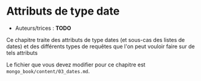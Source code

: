 # Attributs de type date

* Auteurs/trices : **TODO**

Ce chapitre traite des attributs de type dates (et sous-cas des listes de dates) et des différents types de requêtes que l'on peut vouloir faire sur de tels attributs

Le fichier que vous devez modifier pour ce chapitre est `mongo_book/content/03_dates.md`.

